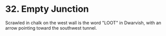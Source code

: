 # 32. Empty Junction

Scrawled in chalk on the west wall is the word "LOOT" in Dwarvish, with an arrow pointing toward the southwest tunnel.